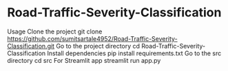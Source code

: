 # Road-Traffic-Severity-Classification

Usage
Clone the project
git clone https://github.com/sumitsartale4952/Road-Traffic-Severity-Classification.git
Go to the project directory
cd Road-Traffic-Severity-Classification
Install dependencies
pip install requirements.txt
Go to the src directory
cd src
For Streamlit app
streamlit run app.py
